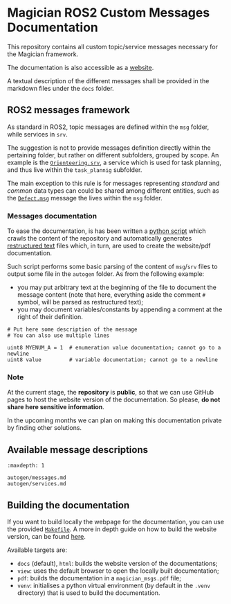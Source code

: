 # Magician ROS2 Custom Messages Documentation

This repository contains all custom topic/service messages necessary for the Magician framework.

The documentation is also accessible as a [website](https://magician-project.github.io/magician_msgs/). 

A textual description of the different messages shall be provided in the markdown files under the `docs` folder.


## ROS2 messages framework

As standard in ROS2, topic messages are defined within the `msg` folder, while services in `srv`.

The suggestion is not to provide messages definition directly within the pertaining folder, but rather on different subfolders, grouped by scope.
An example is the [`Orienteering.srv`](https://github.com/magician-project/magician_msgs/blob/main/srv/task_planning/Orienteering.srv), a service which is used for task planning, and thus live within the `task_plannig` subfolder.

The main exception to this rule is for messages representing *standard* and *common* data types can could be shared among different entities, such as the [`Defect.msg`](https://github.com/magician-project/magician_msgs/blob/main/msg/Defect.msg) message the lives within the `msg` folder.


### Messages documentation

To ease the documentation, is has been written a [python script](https://github.com/magician-project/magician_msgs/blob/main/process_messages.py) which crawls the content of the repository and automatically generates [restructured text](https://www.sphinx-doc.org/en/master/usage/restructuredtext/basics.html) files which, in turn, are used to create the website/pdf documentation.

Such script performs some basic parsing of the content of `msg`/`srv` files to output some file in the `autogen` folder. 
As from the following example:

- you may put arbitrary text at the beginning of the file to document the message content (note that here, everything aside the comment `#` symbol, will be parsed as restructured text); 
- you may document variables/constants by appending a comment at the right of their definition.

```
# Put here some description of the message
# You can also use multiple lines

uint8 MYENUM_A = 1  # enumeration value documentation; cannot go to a newline
uint8 value         # variable documentation; cannot go to a newline
```


### Note
At the current stage, the **repository** is **public**, so that we can use GitHub pages to host the website version of the documentation. 
So please, **do not share here sensitive information**.

In the upcoming months we can plan on making this documentation private by finding other solutions.

## Available message descriptions

```{toctree}
:maxdepth: 1

autogen/messages.md
autogen/services.md
```


## Building the documentation
If you want to build locally the webpage for the documentation, you can use the provided [`Makefile`](./Makefile). 
A more in depth guide on how to build the website version, can be found [here](https://magician-project.github.io/magician-project/index.html#building-the-documentation).

Available targets are:

- `docs` (default), `html`: builds the website version of the documentations;
- `view`: uses the default browser to open the locally built documentation;
- `pdf`: builds the documentation in a `magician_msgs.pdf` file;
- `venv`: initialises a python virtual environment (by default in the `.venv` directory) that is used to build the documentation.
